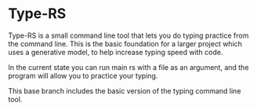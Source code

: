 # Type-RS
Type-RS is a small command line tool that lets you do typing practice from the command line. This is the basic foundation for a larger project which uses a generative model, to help increase typing speed with code.

In the current state you can run main rs with a file as an argument, and the program will allow you to practice your typing.

This base branch includes the basic version of the typing command line tool.
